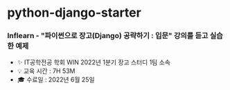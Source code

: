 # python-django-starter

### Inflearn - "파이썬으로 장고(Django) 공략하기 : 입문" 강의를 듣고 실습한 예제

- ✨ IT공학전공 학회 WIN 2022년 1분기 장고 스터디 1팀 소속
- 💡 교육 시간 : 7H 53M
- 🎓 수료일 : 2022년 6월 25일
